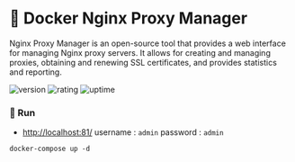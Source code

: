 # 🎉 Docker Nginx Proxy Manager

Nginx Proxy Manager is an open-source tool that provides a web interface for managing Nginx proxy servers. It allows for creating and managing proxies, obtaining and renewing SSL certificates, and provides statistics and reporting.

![version](https://img.shields.io/badge/version-1.0-blue)
![rating](https://img.shields.io/badge/rating-★★★★★-yellow)
![uptime](https://img.shields.io/badge/uptime-100%25-brightgreen)

### 🥈 Run

- [http://localhost:81/](http://localhost:81/) username : `admin` password : `admin`

```shell
docker-compose up -d
```
